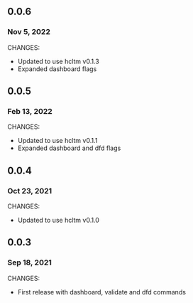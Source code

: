 ## 0.0.6
### Nov 5, 2022

CHANGES:

* Updated to use hcltm v0.1.3
* Expanded dashboard flags

## 0.0.5
### Feb 13, 2022

CHANGES:

* Updated to use hcltm v0.1.1
* Expanded dashboard and dfd flags

## 0.0.4
### Oct 23, 2021

CHANGES:

* Updated to use hcltm v0.1.0

## 0.0.3
### Sep 18, 2021

CHANGES:

* First release with dashboard, validate and dfd commands
